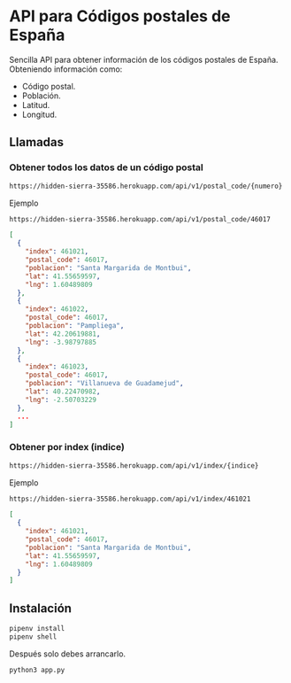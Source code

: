# API para Códigos postales de España

Sencilla API para obtener información de los códigos postales de España. Obteniendo información como:

- Código postal.
- Población.
- Latitud.
- Longitud.

## Llamadas

### Obtener todos los datos de un código postal

``` bash
https://hidden-sierra-35586.herokuapp.com/api/v1/postal_code/{numero}
```

Ejemplo

``` bash
https://hidden-sierra-35586.herokuapp.com/api/v1/postal_code/46017
```

``` json
[
  {
    "index": 461021,
    "postal_code": 46017,
    "poblacion": "Santa Margarida de Montbui",
    "lat": 41.55659597,
    "lng": 1.60489809
  },
  {
    "index": 461022,
    "postal_code": 46017,
    "poblacion": "Pampliega",
    "lat": 42.20619881,
    "lng": -3.98797885
  },
  {
    "index": 461023,
    "postal_code": 46017,
    "poblacion": "Villanueva de Guadamejud",
    "lat": 40.22470982,
    "lng": -2.50703229
  },
  ...
]
```

### Obtener por index (indice)

``` bash
https://hidden-sierra-35586.herokuapp.com/api/v1/index/{indice}
```

Ejemplo

``` bash
https://hidden-sierra-35586.herokuapp.com/api/v1/index/461021
```

``` json
[
  {
    "index": 461021,
    "postal_code": 46017,
    "poblacion": "Santa Margarida de Montbui",
    "lat": 41.55659597,
    "lng": 1.60489809
  }
]
```

## Instalación

```bash
pipenv install
pipenv shell
```

Después solo debes arrancarlo.

```bash
python3 app.py
```
